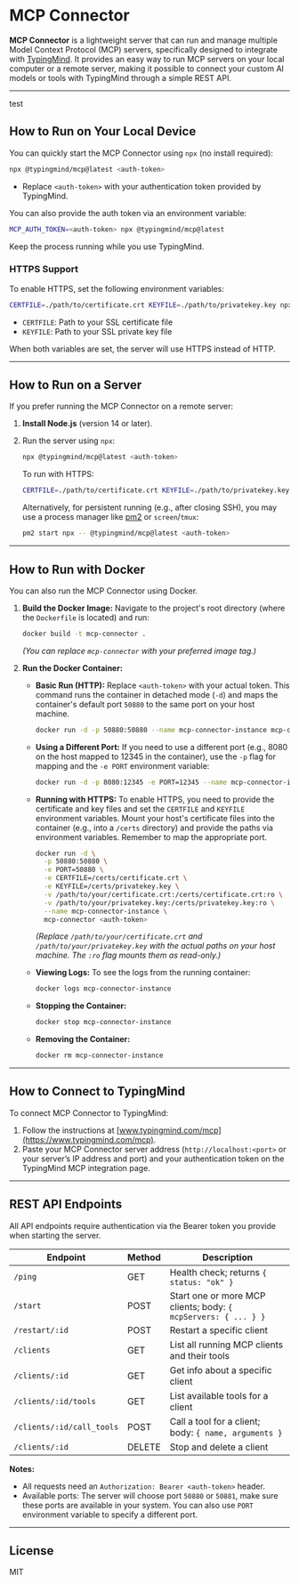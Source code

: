 # MCP Connector

**MCP Connector** is a lightweight server that can run and manage multiple Model Context Protocol (MCP) servers, specifically designed to integrate with [TypingMind](https://www.typingmind.com/mcp). It provides an easy way to run MCP servers on your local computer or a remote server, making it possible to connect your custom AI models or tools with TypingMind through a simple REST API.

---
test
## How to Run on Your Local Device

You can quickly start the MCP Connector using `npx` (no install required):

```bash
npx @typingmind/mcp@latest <auth-token>
```
- Replace `<auth-token>` with your authentication token provided by TypingMind.

You can also provide the auth token via an environment variable:

```bash
MCP_AUTH_TOKEN=<auth-token> npx @typingmind/mcp@latest
```

Keep the process running while you use TypingMind.

### HTTPS Support

To enable HTTPS, set the following environment variables:

```bash
CERTFILE=./path/to/certificate.crt KEYFILE=./path/to/privatekey.key npx @typingmind/mcp@latest <auth-token>
```

- `CERTFILE`: Path to your SSL certificate file
- `KEYFILE`: Path to your SSL private key file

When both variables are set, the server will use HTTPS instead of HTTP.

---

## How to Run on a Server

If you prefer running the MCP Connector on a remote server:

1. **Install Node.js** (version 14 or later).
2. Run the server using `npx`:

   ```bash
   npx @typingmind/mcp@latest <auth-token>
   ```

   To run with HTTPS:
   ```bash
   CERTFILE=./path/to/certificate.crt KEYFILE=./path/to/privatekey.key npx @typingmind/mcp@latest <auth-token>
   ```

   Alternatively, for persistent running (e.g., after closing SSH), you may use a process manager like [pm2](https://pm2.keymetrics.io/) or `screen`/`tmux`:
   ```bash
   pm2 start npx -- @typingmind/mcp@latest <auth-token>
   ```

---

## How to Run with Docker

You can also run the MCP Connector using Docker.

1.  **Build the Docker Image:**
    Navigate to the project's root directory (where the `Dockerfile` is located) and run:
    ```bash
    docker build -t mcp-connector .
    ```
    *(You can replace `mcp-connector` with your preferred image tag.)*

2.  **Run the Docker Container:**

    *   **Basic Run (HTTP):**
        Replace `<auth-token>` with your actual token. This command runs the container in detached mode (`-d`) and maps the container's default port `50880` to the same port on your host machine.
        ```bash
        docker run -d -p 50880:50880 --name mcp-connector-instance mcp-connector <auth-token>
        ```

    *   **Using a Different Port:**
        If you need to use a different port (e.g., 8080 on the host mapped to 12345 in the container), use the `-p` flag for mapping and the `-e PORT` environment variable:
        ```bash
        docker run -d -p 8080:12345 -e PORT=12345 --name mcp-connector-instance mcp-connector <auth-token>
        ```

    *   **Running with HTTPS:**
        To enable HTTPS, you need to provide the certificate and key files and set the `CERTFILE` and `KEYFILE` environment variables. Mount your host's certificate files into the container (e.g., into a `/certs` directory) and provide the paths via environment variables. Remember to map the appropriate port.
        ```bash
        docker run -d \
          -p 50880:50880 \
          -e PORT=50880 \
          -e CERTFILE=/certs/certificate.crt \
          -e KEYFILE=/certs/privatekey.key \
          -v /path/to/your/certificate.crt:/certs/certificate.crt:ro \
          -v /path/to/your/privatekey.key:/certs/privatekey.key:ro \
          --name mcp-connector-instance \
          mcp-connector <auth-token>
        ```
        *(Replace `/path/to/your/certificate.crt` and `/path/to/your/privatekey.key` with the actual paths on your host machine. The `:ro` flag mounts them as read-only.)*

    *   **Viewing Logs:**
        To see the logs from the running container:
        ```bash
        docker logs mcp-connector-instance
        ```

    *   **Stopping the Container:**
        ```bash
        docker stop mcp-connector-instance
        ```

    *   **Removing the Container:**
        ```bash
        docker rm mcp-connector-instance
        ```

---

## How to Connect to TypingMind

To connect MCP Connector to TypingMind:

1. Follow the instructions at [www.typingmind.com/mcp](https://www.typingmind.com/mcp).
2. Paste your MCP Connector server address (`http://localhost:<port>` or your server’s IP address and port) and your authentication token on the TypingMind MCP integration page.

---

## REST API Endpoints

All API endpoints require authentication via the Bearer token you provide when starting the server.

| Endpoint                       | Method | Description                                      |
|---------------------------------|--------|--------------------------------------------------|
| `/ping`                        | GET    | Health check; returns `{ status: "ok" }`         |
| `/start`                       | POST   | Start one or more MCP clients; body: `{ mcpServers: { ... } }` |
| `/restart/:id`                 | POST   | Restart a specific client                        |
| `/clients`                     | GET    | List all running MCP clients and their tools     |
| `/clients/:id`                 | GET    | Get info about a specific client                 |
| `/clients/:id/tools`           | GET    | List available tools for a client                |
| `/clients/:id/call_tools`      | POST   | Call a tool for a client; body: `{ name, arguments }` |
| `/clients/:id`                 | DELETE | Stop and delete a client                         |

**Notes:**  
- All requests need an `Authorization: Bearer <auth-token>` header.
- Available ports: The server will choose port `50880` or `50881`, make sure
these ports are available in your system. You can also use `PORT` environment
variable to specify a different port.

---

## License

MIT
